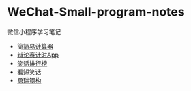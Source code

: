# WeChat-Small-program-notes

微信小程序学习笔记

* 简[简易计算器](01calculate/README.md)
* [辩论赛计时App](03bianlunsaitimerapp/readme.md)
* [笑话排行榜](05smailpaihang/readme.md)
* 看短笑话
* [勇瑞钢构](08min-program-yruijycom/readme.md)

